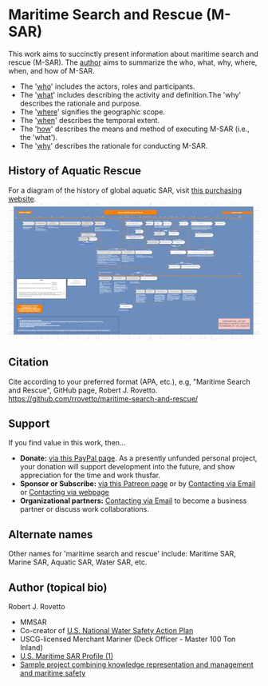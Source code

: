 # Maritime Search and Rescue (M-SAR)
This work aims to succinctly present information about maritime search and rescue (M-SAR). The [author](https://community.nasbla.org/network/members/profile?UserKey=952c6b10-a6c3-49f7-8356-c2bf1fa62097) aims to summarize the who, what, why, where, when, and how of M-SAR.   
- The '[who](https://github.com/rrovetto/maritime-search-and-rescue/tree/main/who%20is%20involved)' includes the actors, roles and participants.
- The '[what](https://github.com/rrovetto/maritime-search-and-rescue/tree/main/what-is-it)' includes describing the activity and definition.The 'why' describes the rationale and purpose.
- The '[where](https://github.com/rrovetto/maritime-search-and-rescue/tree/main/where%20does%20it%20apply)' signifies the geographic scope.
- The '[when](https://github.com/rrovetto/maritime-search-and-rescue/tree/main/when%20is%20it%20employed)' describes the temporal extent.
- The '[how](https://github.com/rrovetto/maritime-search-and-rescue/tree/main/how%20is%20it%20applied)' describes the means and method of executing M-SAR (i.e., the 'what').
- The '[why](https://github.com/rrovetto/maritime-search-and-rescue/tree/main/why-is-it-important)' describes the rationale for conducting M-SAR.
## History of Aquatic Rescue
For a diagram of the history of global aquatic SAR, visit [this purchasing website](https://bookings.setmore.com/scheduleappointment/b03fff30-d0df-47d8-9270-236d78d9b1f8/services/5dbb96d9-df16-4482-8b67-1ccfa73aac38).
![image](https://github.com/rrovetto/maritime-search-and-rescue/blob/3275227272cd2b81298fc01394a5984b46a9840d/images/Diagram_HistoryMaritimeSAR_Rovetto_v1.jpg)
## Citation 
Cite according to your preferred format (APA, etc.), e.g, "Maritime Search and Rescue", GitHub page, Robert J. Rovetto. https://github.com/rrovetto/maritime-search-and-rescue/ 

## Support
If you find value in this work, then...
- **Donate:**  [via this PayPal page](https://tinyurl.com/donate-rjr). As a presently unfunded personal project, your donation will support development into the future, and show appreciation for the time and work thusfar.
- **Sponsor or Subscribe:** [via this Patreon page](https://patreon.com/user?u=16992629) or by [Contacting via Email](mailto:maritimeSARemail@gmail.com) or [Contacting via webpage](https://thespiritofsar.wordpress.com/contact)
- **Organizational partners:** [Contacting via Email](mailto:maritimeSARemail@gmail.com) to become a business partner or discuss work collaborations.

## Alternate names
Other names for 'maritime search and rescue' include: Maritime SAR, Marine SAR, Aquatic SAR, Water SAR, etc.

## Author (topical bio)
Robert J. Rovetto
- MMSAR
- Co-creator of [U.S. National Water Safety Action Plan](https://www.watersafetyusa.org/uploads/7/0/6/0/70608285/usnwsap_v7.pdf)
- USCG-licensed Merchant Mariner (Deck Officer - Master 100 Ton Inland)
- [U.S. Maritime SAR Profile (1)](https://community.nasbla.org/network/members/profile?UserKey=952c6b10-a6c3-49f7-8356-c2bf1fa62097)
- [Sample project combining knowledge representation and management and maritime safety](https://ontowaves.wordpress.com/)
